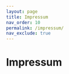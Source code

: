```yaml
---
layout: page
title: Impressum
nav_order: 10
permalink: /impressum/
nav_exclude: true
---
```


# Impressum
